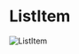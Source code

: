 # ListItem

![ListItem](https://user-images.githubusercontent.com/114981861/233402004-d6c8d55f-f79e-4e39-bafd-d8a9a4448996.png)
